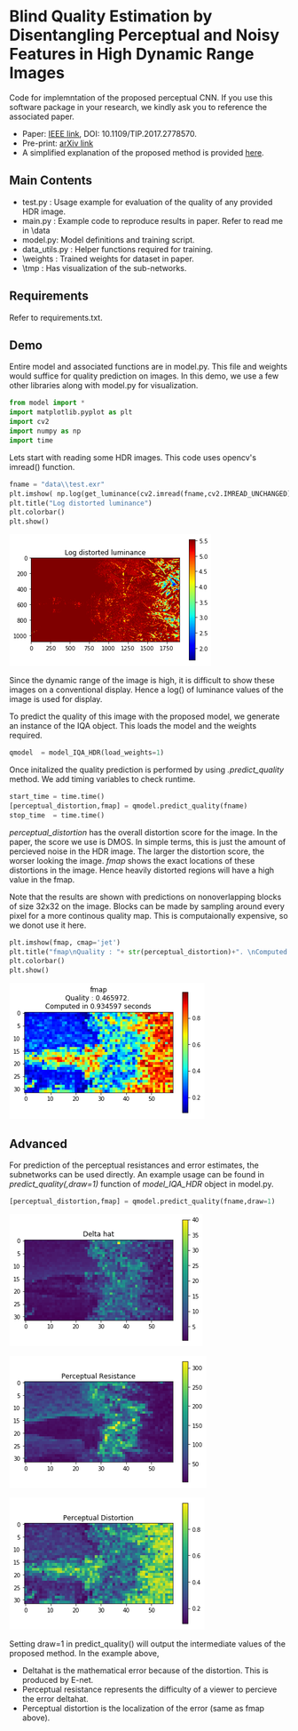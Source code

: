 
# Blind Quality Estimation by Disentangling Perceptual and Noisy Features in High Dynamic Range Images
Code for implemntation of the proposed perceptual CNN. If you use this software package in your research, we kindly ask you to reference the associated paper.

* Paper: [IEEE link](http://ieeexplore.ieee.org/document/8123879/), DOI: 10.1109/TIP.2017.2778570.
* Pre-print: [arXiv link](http://arxiv.org/abs/1712.07269)
* A simplified explanation of the proposed method is provided [here](/docs/HDR-PCNN.pdf). 


## Main Contents
* test.py : Usage example for evaluation of the quality of any provided HDR image.
* main.py : Example code to reproduce results in paper. Refer to read me in \data
* model.py: Model definitions and training script.
* data_utils.py : Helper functions required for training.
* \weights : Trained weights for dataset in paper.
* \tmp : Has visualization of the sub-networks. 

## Requirements
Refer to requirements.txt. 

## Demo

Entire model and associated functions are in model.py. This file and weights would suffice for quality prediction on images. In this demo, we use a few other libraries along with model.py for visualization. 


```python
from model import *
import matplotlib.pyplot as plt
import cv2
import numpy as np
import time
```
Lets start with reading some HDR images. This code uses opencv's imread() function. 

```python
fname = "data\\test.exr"
plt.imshow( np.log(get_luminance(cv2.imread(fname,cv2.IMREAD_UNCHANGED))), cmap='jet' )
plt.title("Log distorted luminance")
plt.colorbar()
plt.show()
```


![png](docs/output_2_0.png)


Since the dynamic range of the image is high, it is difficult to show these images on a conventional display. Hence a log() of luminance values of the image is used for display. 

To predict the quality of this image with the proposed model, we generate an instance of the IQA object. This loads the model and the weights required. 


```python
qmodel  = model_IQA_HDR(load_weights=1)
```

Once initalized the quality prediction is performed by using *.predict_quality* method. We add timing variables to check runtime. 


```python
start_time = time.time()
[perceptual_distortion,fmap] = qmodel.predict_quality(fname)
stop_time  = time.time()
```

*perceptual_distortion* has the overall distortion score for the image. In the paper, the score we use is DMOS. In simple terms, this is just the amount of percieved noise in the HDR image. The larger the distortion score, the worser looking the image.
*fmap* shows the exact locations of these distortions in the image. Hence heavily distorted regions will have a high value in the fmap. 

Note that the results are shown with predictions on nonoverlapping blocks of size 32x32 on the image. Blocks can be made by sampling around every pixel for a more continous quality map. This is computaionally expensive, so we donot use it here.


```python
plt.imshow(fmap, cmap='jet')
plt.title("fmap\nQuality : "+ str(perceptual_distortion)+". \nComputed in %f seconds"%((stop_time-start_time)) )
plt.colorbar()
plt.show()
```


![png](docs/output_8_0.png)

## Advanced
For prediction of the perceptual resistances and error estimates, the subnetworks can be used directly. An example usage can be found in *predict_quality(,draw=1)* function of *model_IQA_HDR* object in model.py. 


```python
[perceptual_distortion,fmap] = qmodel.predict_quality(fname,draw=1)
```


![png](docs/output_10_0.png)



![png](docs/output_10_1.png)



![png](docs/output_10_2.png)

Setting draw=1 in predict_quality() will output the intermediate values of the proposed method. In the example above,  
* Deltahat is the mathematical error because of the distortion. This is produced by E-net. 
* Perceptual resistance represents the difficulty of a viewer to percieve the error deltahat. 
* Perceptual distortion is the localization of the error (same as fmap above).



